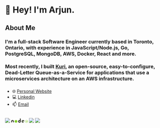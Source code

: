# 👋 Hey! I'm Arjun.

## About Me
### I'm a full-stack Software Engineer currently based in Toronto, Ontario, with experience in JavaScript/Node.js, Go, PostgreSQL, MongoDB, AWS, Docker, React and more.

### Most recently, I built [Kuri](https://kuri-dlq.github.io/), an open-source, easy-to-configure, Dead-Letter Queue-as-a-Service for applications that use a microservices architecture on an AWS infrastructure.

###
- 🌐 [Personal Website](https://arjunrasodha.com)
- 💻 [Linkedin](https://linkedin.com/in/arjunrasodha)
- 📫 [Email](arjunrasodha4@gmail.com)
<!--
**ARasodha/ARasodha** is a ✨ _special_ ✨ repository because its `README.md` (this file) appears on your GitHub profile.

Here are some ideas to get you started:

- 🔭 I’m currently working on ...
- 🌱 I’m currently learning ...
- 👯 I’m looking to collaborate on ...
- 🤔 I’m looking for help with ...
- 💬 Ask me about ...
- 📫 How to reach me: ...
- 😄 Pronouns: ...
- ⚡ Fun fact: ...
-->

<br/>
<div align="left">
  <img width="55" src="https://raw.githubusercontent.com/gilbarbara/logos/master/logos/react.svg"/>
  <img width="55" src="https://raw.githubusercontent.com/gilbarbara/logos/master/logos/nodejs.svg"/>
  <img width="55" src="https://user-images.githubusercontent.com/41551585/186274666-87b983ce-d758-47b2-b073-09123c9c8a8e.svg"/>
  <img width="55" src="https://user-images.githubusercontent.com/41551585/186274739-80fa4874-e46f-4eb0-b8ed-9db6dc0f9e6b.svg"/>
</div>
